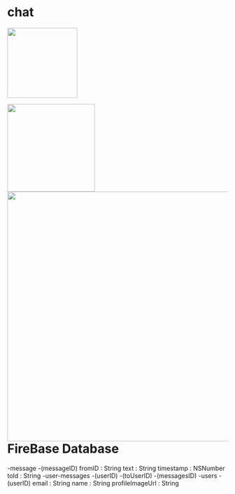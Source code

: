 # chat






<p>
<img width = 160, src = "http://i.imgur.com/w1zrm8l.png"/>
</p>
<p>
<img src="http://i.giphy.com/xUA7b9hZSMGP5AH5g4.gif" width = 200 />
<img src = "http://i.imgur.com/bHgYeXc.png", style = "float:right; width:570px">
</p>





# FireBase Database
-message
	-(messageID)
		fromID : String
		text : String
		timestamp : NSNumber
		toId : String
-user-messages
	-(userID)
		-(toUserID)
			-(messagesID)
-users
	-(userID)
		email : String
		name : String
		profileImageUrl : String
